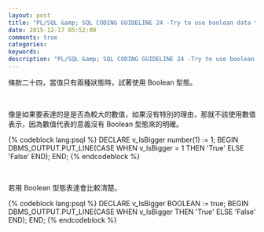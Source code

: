 ```yaml
---
layout: post
title: "PL/SQL &amp; SQL CODING GUIDELINE 24 -Try to use boolean data type for values with dual meaning"
date: 2015-12-17 05:52:00
comments: true
categories: 
keywords: 
description: "PL/SQL &amp; SQL CODING GUIDELINE 24 -Try to use boolean data type for values with dual meaning"
---
```


條款二十四，當值只有兩種狀態時，試著使用 Boolean 型態。  

<!-- More -->

<br/>


像是如果要表達的是是否為較大的數值，如果沒有特別的理由，那就不該使用數值表示，因為數值代表的意義沒有 Boolean 型態來的明確。  

{% codeblock lang:psql %}
DECLARE 
    v_IsBigger number(1) := 1; 
BEGIN 
    DBMS_OUTPUT.PUT_LINE(CASE WHEN v_IsBigger = 1 THEN 'True' ELSE 'False' END); 
END;
{% endcodeblock %}

<br/>


若用 Boolean 型態表達會比較清楚。  

{% codeblock lang:psql %}
DECLARE 
    v_IsBigger BOOLEAN := true; 
BEGIN 
    DBMS_OUTPUT.PUT_LINE(CASE WHEN v_IsBigger THEN 'True' ELSE 'False' END); 
END;
{% endcodeblock %}
